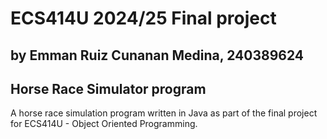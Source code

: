 # ECS414U 2024/25 Final project
## by Emman Ruiz Cunanan Medina, 240389624
## Horse Race Simulator program
A horse race simulation program written in Java as part of the final project for ECS414U - Object Oriented Programming.


